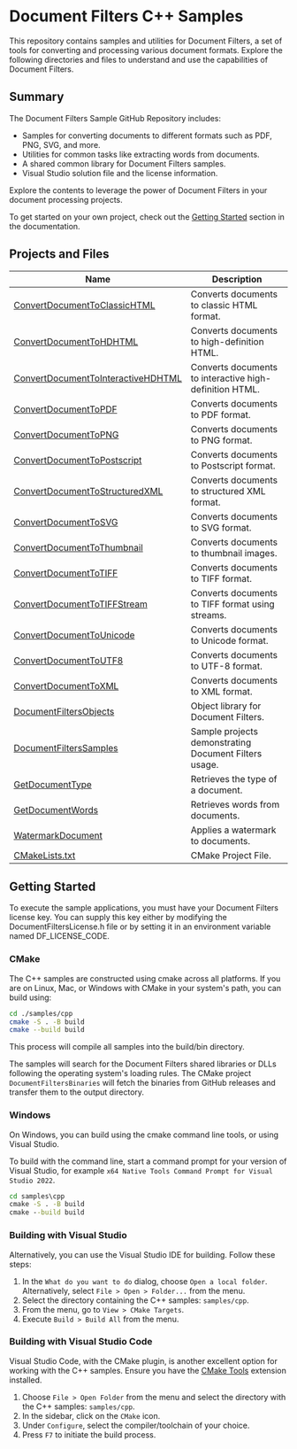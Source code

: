 # Document Filters C++ Samples

This repository contains samples and utilities for Document Filters, a set of tools for converting and processing various document formats. Explore the following directories and files to understand and use the capabilities of Document Filters.

## Summary

The Document Filters Sample GitHub Repository includes:

- Samples for converting documents to different formats such as PDF, PNG, SVG, and more.
- Utilities for common tasks like extracting words from documents.
- A shared common library for Document Filters samples.
- Visual Studio solution file and the license information.

Explore the contents to leverage the power of Document Filters in your document processing projects.

To get started on your own project, check out the [Getting Started](https://docs.hyland.com/DocumentFilters/en_US/Print/getting_started_with_document_filters/create_a_c_api_class_wrapper_around_native_library_functions_application.html) section in the documentation.

## Projects and Files

| Name                                                                       | Description                                             |
| -------------------------------------------------------------------------- | ------------------------------------------------------- |
| [ConvertDocumentToClassicHTML](./ConvertDocumentToClassicHTML)             | Converts documents to classic HTML format.              |
| [ConvertDocumentToHDHTML](./ConvertDocumentToHDHTML)                       | Converts documents to high-definition HTML.             |
| [ConvertDocumentToInteractiveHDHTML](./ConvertDocumentToInteractiveHDHTML) | Converts documents to interactive high-definition HTML. |
| [ConvertDocumentToPDF](./ConvertDocumentToPDF)                             | Converts documents to PDF format.                       |
| [ConvertDocumentToPNG](./ConvertDocumentToPNG)                             | Converts documents to PNG format.                       |
| [ConvertDocumentToPostscript](./ConvertDocumentToPostscript)               | Converts documents to Postscript format.                |
| [ConvertDocumentToStructuredXML](./ConvertDocumentToStructuredXML)         | Converts documents to structured XML format.            |
| [ConvertDocumentToSVG](./ConvertDocumentToSVG)                             | Converts documents to SVG format.                       |
| [ConvertDocumentToThumbnail](./ConvertDocumentToThumbnail)                 | Converts documents to thumbnail images.                 |
| [ConvertDocumentToTIFF](./ConvertDocumentToTIFF)                           | Converts documents to TIFF format.                      |
| [ConvertDocumentToTIFFStream](./ConvertDocumentToTIFFStream)               | Converts documents to TIFF format using streams.        |
| [ConvertDocumentToUnicode](./ConvertDocumentToUnicode)                     | Converts documents to Unicode format.                   |
| [ConvertDocumentToUTF8](./ConvertDocumentToUTF8)                           | Converts documents to UTF-8 format.                     |
| [ConvertDocumentToXML](./ConvertDocumentToXML)                             | Converts documents to XML format.                       |
| [DocumentFiltersObjects](./DocumentFiltersObjects)                         | Object library for Document Filters.                    |
| [DocumentFiltersSamples](./DocumentFiltersSamples)                         | Sample projects demonstrating Document Filters usage.   |
| [GetDocumentType](./GetDocumentType)                                       | Retrieves the type of a document.                       |
| [GetDocumentWords](./GetDocumentWords)                                     | Retrieves words from documents.                         |
| [WatermarkDocument](./WatermarkDocument)                                   | Applies a watermark to documents.                       |
| [CMakeLists.txt](./CMakeLists.txt)                                         | CMake Project File.                                     |

## Getting Started

To execute the sample applications, you must have your Document Filters license
key. You can supply this key either by modifying the DocumentFiltersLicense.h
file or by setting it in an environment variable named DF_LICENSE_CODE.

### CMake

The C++ samples are constructed using cmake across all platforms. If you are on
Linux, Mac, or Windows with CMake in your system's path, you can build using:

```bash
cd ./samples/cpp
cmake -S . -B build
cmake --build build
```

This process will compile all samples into the build/bin directory.

The samples will search for the Document Filters shared libraries or DLLs
following the operating system's loading rules. The CMake project
`DocumentFiltersBinaries` will fetch the binaries from GitHub releases and
transfer them to the output directory.

### Windows

On Windows, you can build using the cmake command line tools, or using Visual Studio.

To build with the command line, start a command prompt for your version of Visual Studio, for example `x64 Native Tools Command Prompt for Visual Studio 2022`.

```bat
cd samples\cpp
cmake -S . -B build
cmake --build build
```

### Building with Visual Studio

Alternatively, you can use the Visual Studio IDE for building. Follow these
steps:

1. In the `What do you want to do` dialog, choose `Open a local folder`.
   Alternatively, select `File > Open > Folder...` from the menu.
2. Select the directory containing the C++ samples: `samples/cpp`.
3. From the menu, go to `View > CMake Targets`.
4. Execute `Build > Build All` from the menu.

### Building with Visual Studio Code

Visual Studio Code, with the CMake plugin, is another excellent option for
working with the C++ samples. Ensure you have the [CMake
Tools](https://marketplace.visualstudio.com/items?itemName=ms-vscode.cmake-tools)
extension installed.

1. Choose `File > Open Folder` from the menu and select the directory with the
   C++ samples: `samples/cpp`.
2. In the sidebar, click on the `CMake` icon.
3. Under `Configure`, select the compiler/toolchain of your choice.
4. Press `F7` to initiate the build process.
